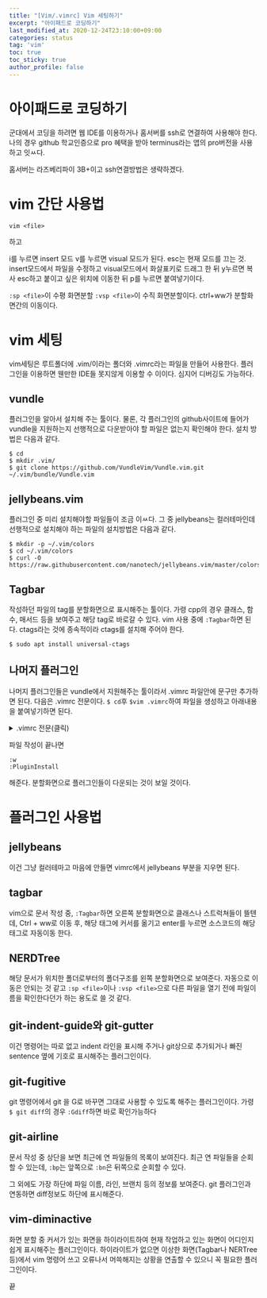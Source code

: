 ```yaml
---
title: "[Vim/.vimrc] Vim 세팅하기"
excerpt: "아이패드로 코딩하기"
last_modified_at: 2020-12-24T23:10:00+09:00
categories: status
tag: 'vim'
toc: true
toc_sticky: true
author_profile: false
---
```


# 아이패드로 코딩하기

군대에서 코딩을 하려면 웹 IDE를 이용하거나 홈서버를 ssh로 연결하여 사용해야 한다. 나의 경우 github 학교인증으로 pro 혜택을 받아 terminus라는 앱의 pro버전을 사용하고 잇ㅆ다.

홈서버는 라즈베리파이 3B+이고 ssh연결방법은 생략하겠다.

# vim 간단 사용법

``` shell
vim <file>
```
하고

i를 누르면 insert 모드 v를 누르면 visual 모드가 된다. esc는 현재 모드를 끄는 것.
insert모드에서 파일을 수정하고 visual모드에서 화살표키로 드래그 한 뒤 y누르면 복사 esc하고 붙이고 싶은 위치에 이동한 뒤 p를 누르면 붙여넣기이다.

`:sp <file>`이 수평 화면분할
`:vsp <file>`이 수직 화면분할이다.
ctrl+ww가 분할화면간의 이동이다.

# vim 세팅

vim세팅은 루트폴더에 .vim/이라는 폴더와 .vimrc라는 파일을 만들어 사용한다.
플러그인을 이용하면 웬만한 IDE들 못지않게 이용할 수 이이다. 심지어 디버깅도 가능하다.

## vundle

플러그인을 알아서 설치해 주는 툴이다. 물론, 각 플러그인의 github사이트에 들어가 vundle을 지원하는지 선행적으로 다운받아야 할 파일은 없는지 확인해야 한다.
설치 방법은 다음과 같다.

``` shell
$ cd
$ mkdir .vim/
$ git clone https://github.com/VundleVim/Vundle.vim.git ~/.vim/bundle/Vundle.vim
```

## jellybeans.vim

플러그인 중 미리 설치해야할 파일들이 조금 이ㅆ다.
그 중 jellybeans는 컬러테마인데 선행적으로 설치해야 하는 파일의 설치방법은 다음과 같다.

``` shell
$ mkdir -p ~/.vim/colors
$ cd ~/.vim/colors
$ curl -O https://raw.githubusercontent.com/nanotech/jellybeans.vim/master/colors/jellybeans.vim
```

## Tagbar

작성하던 파일의 tag를 분할화면으로 표시해주는 툴이다. 가령 cpp의 경우 클래스, 함수, 매서드 등을 보여주고 해당 tag로 바로갈 수 있다.
vim 사용 중에 `:Tagbar`하면 된다.
ctags라는 것에 종속적이라 ctags를 설치해 주어야 한다.

``` shell
$ sudo apt install universal-ctags
```

## 나머지 플러그인

나머지 플러그인들은 vundle에서 지원해주는 툴이라서 .vimrc 파일안에 문구만 추가하면 된다.
다음은 .vimrc 전문이다. `$ cd`후 `$vim .vimrc`하여 파일을 생성하고 아래내용을 붙여넣기하면 된다.

<details>
<summary>.vimrc 전문(클릭)</summary>
<div markdown="1">

``` shell
set hlsearch
set nu
set autoindent
set cindent
set ts=4
set sts=4
set shiftwidth=4
set showmatch
set smartcase
set smarttab
set smartindent
set ruler
set fileencodings=utf8,euc-kr


set shell=/bin/bash

set rtp+=~/.vim/bundle/Vundle.vim

call vundle#begin()

Plugin 'gmarik/Vundle.vim'
Plugin 'nanotech/jellybeans.vim'
Plugin 'majutsushi/tagbar'
Plugin 'scrooloose/nerdtree'
Plugin 'Xuyuanp/nerdtree-git-plugin' " nerdtree installation
Plugin 'nathanaelkane/vim-indent-guides'
Plugin 'airblade/vim-gitgutter' " vim with git status(added, modified, and removed lines)
Plugin 'tpope/vim-fugitive' " vim with git command(e.g., Gdiff)
Plugin 'vim-airline/vim-airline' " vim status bar
Plugin 'vim-airline/vim-airline-themes'
Plugin 'blueyed/vim-diminactive'

call vundle#end()

set t_Co=256

" for ctags
map <c-]> g<c-]>
set tags=tags;

" for jellybeans
colorscheme jellybeans

" for taglist
nmap <F8> :Tagbar<CR>

" for indent guide
let g:indentguides_spacechar = '┆'
let g:indentguides_tabchar = '|'
let g:indent_guides_enable_on_vim_startup = 1
let g:indent_guides_start_level=2
let g:indent_guides_guide_size=1

" for vim-airline
let g:airline#extensions#tabline#enabled = 1 " turn on buffer list
let g:airline_theme='hybrid'
set laststatus=2 " turn on bottom bar
let mapleader = ","
nnoremap <leader>q :bp<CR>
nnoremap <leader>w :bn<CR>

" for blueyed/vim-diminactive
let g:diminactive_enable_focus = 1

syntax enable
filetype indent on
highlight Comment term=bold cterm=bold ctermfg=4
```

</div>
</details>

파일 작성이 끝나면

``` shell
:w
:PluginInstall
```
해준다. 분할화면으로 플러그인들이 다운되는 것이 보일 것이다.

# 플러그인 사용법

## jellybeans

이건 그냥 컬러테마고 마음에 안들면 vimrc에서 jellybeans 부분을 지우면 된다.

## tagbar

vim으로 문서 작성 중, `:Tagbar`하면
오른쪽 분할화면으로 클래스나 스트럭쳐들이 뜰텐데, Ctrl + ww로 이동 후, 해당 태그에 커서를 옮기고 enter를 누르면 소스코드의 해당 태그로 자동이동 한다.

## NERDTree

해당 문서가 위치한 폴더로부터의 폴더구조를 왼쪽 분할화면으로 보여준다.
자동으로 이동은 안되는 것 같고
`:sp <file>`이나 `:vsp <file>`으로 다른 파일을 열기 전에 파일이름을 확인한다던가 하는 용도로 쓸 것 같다.

## git-indent-guide와 git-gutter

이건 명령어는 따로 없고 indent 라인을 표시해 주거나 git상으로 추가되거나 빠진 sentence 옆에 기호로 표시해주는 플러그인이다.

## git-fugitive

git 명령어에서 git 을 G로 바꾸면 그대로 사용할 수 있도록 해주는 플러그인이다. 가령
`$ git diff`의 경우 `:Gdiff`하면 바로 확인가능하다

## git-airline

문서 작성 중 상단을 보면 최근에 연 파일들의 목록이 보여진다.
최근 연 파일들을 순회할 수 있는데,
`:bp`는 앞쪽으로 `:bn`은 뒤쪽으로 순회할 수 있다.

그 외에도 가장 하단에 파일 이름, 라인, 브랜치 등의 정보를 보여준다. git 플러그인과 연동하면 diff정보도 하단에 표시해준다.

## vim-diminactive

화면 분할 중 커서가 있는 화면을 하이라이트하여 현재 작업하고 있는 화면이 어디인지 쉽게 표시해주는 플러그인이다.
하이라이트가 없으면 이상한 화면(Tagbar나 NERTree 등)에서 vim 명령어 쓰고 오류나서 머쓱해지는 상황을 연출할 수 있으니
꼭 필요한 플러그인이다.

끝